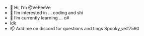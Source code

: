 - 👋 Hi, I’m @VePeeVe
- 👀 I’m interested in ... coding and shi
- 🌱 I’m currently learning ... c#
- idk
- 📫 Add me on discord for questions and tings Spooky_ve#7590

<!---
VePeeVe/VePeeVe is a ✨ special ✨ repository because its `README.md` (this file) appears on your GitHub profile.
You can click the Preview link to take a look at your changes.
--->
